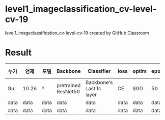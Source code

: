 # level1_imageclassification_cv-level-cv-19
level1_imageclassification_cv-level-cv-19 created by GitHub Classroom

# Result
|누가|언제|모델|Backbone|Classifier|loss|optim|epochs|seed|batch|lr|acc|F1-Score|
|---|---|---|---|---|---|---|---|---|---|---|---|---|
|Gu|10.26| ? |pretrained ResNet50| Backbone's Last fc layer|CE|SGD|50|42|64|1e-3|54.9365|0.5080|
|data|data|data|data|data|data|data|data|data|data|data|
|data|data|data|data|data|data|data|data|data|data|data|
